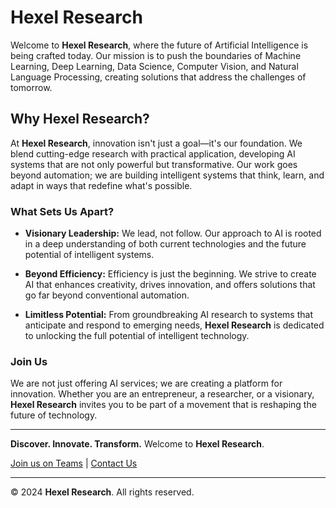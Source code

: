 # Hexel Research

Welcome to **Hexel Research**, where the future of Artificial Intelligence is being crafted today. Our mission is to push the boundaries of Machine Learning, Deep Learning, Data Science, Computer Vision, and Natural Language Processing, creating solutions that address the challenges of tomorrow.

## Why Hexel Research?

At **Hexel Research**, innovation isn't just a goal—it's our foundation. We blend cutting-edge research with practical application, developing AI systems that are not only powerful but transformative. Our work goes beyond automation; we are building intelligent systems that think, learn, and adapt in ways that redefine what's possible.

### What Sets Us Apart?

- **Visionary Leadership:** We lead, not follow. Our approach to AI is rooted in a deep understanding of both current technologies and the future potential of intelligent systems.

- **Beyond Efficiency:** Efficiency is just the beginning. We strive to create AI that enhances creativity, drives innovation, and offers solutions that go far beyond conventional automation.

- **Limitless Potential:** From groundbreaking AI research to systems that anticipate and respond to emerging needs, **Hexel Research** is dedicated to unlocking the full potential of intelligent technology.

### Join Us

We are not just offering AI services; we are creating a platform for innovation. Whether you are an entrepreneur, a researcher, or a visionary, **Hexel Research** invites you to be part of a movement that is reshaping the future of technology.

---

**Discover. Innovate. Transform.** Welcome to **Hexel Research**.

[Join us on Teams](https://teams.live.com/l/community/FEAwgt7rUHfGitarAE) | [Contact Us](mailto:hexelai@outlook.com)

---

© 2024 **Hexel Research**. All rights reserved.

